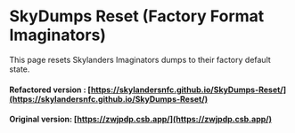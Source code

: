 # SkyDumps Reset (Factory Format Imaginators)

This page resets Skylanders Imaginators dumps to their factory default state.

#### Refactored version : [https://skylandersnfc.github.io/SkyDumps-Reset/](https://skylandersnfc.github.io/SkyDumps-Reset/)

#### Original version: [https://zwjpdp.csb.app/](https://zwjpdp.csb.app/)
